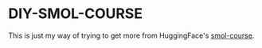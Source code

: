 # DIY-SMOL-COURSE
This is just my way of trying to get more from HuggingFace's [smol-course](https://github.com/huggingface/smol-course). 